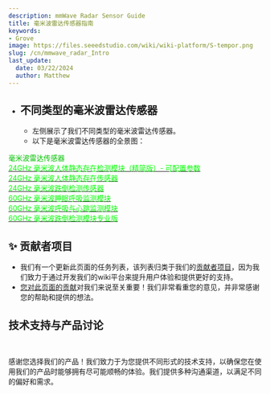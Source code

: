```yaml
---
description: mmWave Radar Sensor Guide
title: 毫米波雷达传感器指南
keywords:
- Grove
image: https://files.seeedstudio.com/wiki/wiki-platform/S-tempor.png
slug: /cn/mmwave_radar_Intro
last_update:
  date: 03/22/2024
  author: Matthew
---
```


- ## 不同类型的毫米波雷达传感器

  - 左侧展示了我们不同类型的毫米波雷达传感器。
  - 以下是毫米波雷达传感器的全景图：

<div class="independent_container">
    <div class="independent_item" style={{textAlign: 'left'}}>
            <div class="independent_title" style={{textAlign: 'center'}}><font color={'8DC215'} size={"5.5"}>毫米波雷达传感器</font></div>
            <a href="/Radar_MR24HPC1" target="_blank"><span><font color={'FFFFFF'} size={"2"}> 24GHz 毫米波人体静态存在检测模块（精简版）- 可配置参数</font></span></a>
            <br/>
            <a href="/Radar_MR24HPB1" target="_blank"><span><font color={'FFFFFF'} size={"2"}> 24GHz 毫米波人体静态存在传感器</font></span></a>
            <br/>
            <a href="/Radar_MR24FDB1" target="_blank"><span><font color={'FFFFFF'} size={"2"}> 24GHz 毫米波跌倒检测传感器 </font></span></a>
            <br/>
            <a href="/Radar_MR24BSD1" target="_blank"><span><font color={'FFFFFF'} size={"2"}> 60GHz 毫米波睡眠呼吸监测模块</font></span></a>
            <br/>
            <a href="/Radar_MR60BHA1" target="_blank"><span><font color={'FFFFFF'} size={"2"}> 60GHz 毫米波呼吸与心跳监测模块</font></span></a>
            <br/>
            <a href="/Radar_MR60FDA1" target="_blank"><span><font color={'FFFFFF'} size={"2"}> 60GHz 毫米波跌倒检测模块专业版</font></span></a>
            <br/>
    </div>
</div>


## ✨ 贡献者项目

- 我们有一个更新此页面的任务列表，该列表归类于我们的[贡献者项目](https://github.com/orgs/Seeed-Studio/projects/6/views/1?pane=issue&itemId=30957479)，因为我们致力于通过开发我们的wiki平台来提升用户体验和提供更好的支持。
- [您对此页面的贡献](https://github.com/orgs/Seeed-Studio/projects/6/views/1?pane=issue&itemId=33962026)对我们来说至关重要！我们非常看重您的意见，并非常感谢您的帮助和提供的想法。

## 技术支持与产品讨论

 <br />

感谢您选择我们的产品！我们致力于为您提供不同形式的技术支持，以确保您在使用我们的产品时能够拥有尽可能顺畅的体验。我们提供多种沟通渠道，以满足不同的偏好和需求。

<div class="button_tech_support_container">
<a href="https://forum.seeedstudio.com/" class="button_forum"></a> 
<a href="https://www.seeedstudio.com/contacts" class="button_email"></a>
</div>

<div class="button_tech_support_container">
<a href="https://discord.gg/eWkprNDMU7" class="button_discord"></a> 
<a href="https://github.com/Seeed-Studio/wiki-documents/discussions/69" class="button_discussion"></a>
</div>